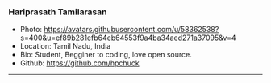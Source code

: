 ### Hariprasath Tamilarasan
- Photo: https://avatars.githubusercontent.com/u/58362538?s=400&u=ef89b281efb64eb64553f9a4ba34aed271a37095&v=4
- Location: Tamil Nadu, India
- Bio: Student, Begginer to coding, love open source.
- Github: https://github.com/hpchuck
***
